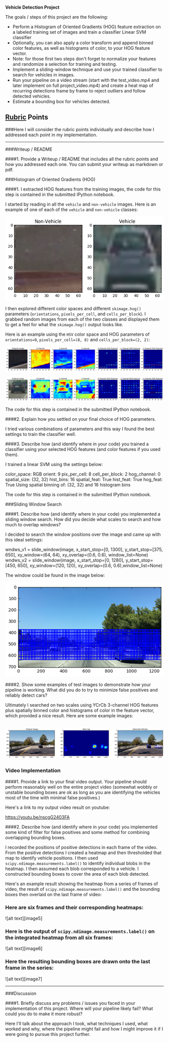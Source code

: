 **Vehicle Detection Project**

The goals / steps of this project are the following:

* Perform a Histogram of Oriented Gradients (HOG) feature extraction on a labeled training set of images and train a classifier Linear SVM classifier
* Optionally, you can also apply a color transform and append binned color features, as well as histograms of color, to your HOG feature vector. 
* Note: for those first two steps don't forget to normalize your features and randomize a selection for training and testing.
* Implement a sliding-window technique and use your trained classifier to search for vehicles in images.
* Run your pipeline on a video stream (start with the test_video.mp4 and later implement on full project_video.mp4) and create a heat map of recurring detections frame by frame to reject outliers and follow detected vehicles.
* Estimate a bounding box for vehicles detected.

## [Rubric](https://review.udacity.com/#!/rubrics/513/view) Points
###Here I will consider the rubric points individually and describe how I addressed each point in my implementation.  

---
###Writeup / README

####1. Provide a Writeup / README that includes all the rubric points and how you addressed each one.  You can submit your writeup as markdown or pdf.

###Histogram of Oriented Gradients (HOG)

####1. I extracted HOG features from the training images, the code for this step is contained in the submitted IPython notebook.  

I started by reading in all the `vehicle` and `non-vehicle` images.  Here is an example of one of each of the `vehicle` and `non-vehicle` classes:

![alt tag](https://github.com/Martijnde/SDC-Project5-CarND-Vehicle-Detection/blob/master/car_and_noncar.png?raw=true)

I then explored different color spaces and different `skimage.hog()` parameters (`orientations`, `pixels_per_cell`, and `cells_per_block`). I grabbed random images from each of the two classes and displayed them to get a feel for what the `skimage.hog()` output looks like.

Here is an example using the `HSV` color space and HOG parameters of `orientations=9`, `pixels_per_cell=(8, 8)` and `cells_per_block=(2, 2)`:

![alt tag](https://github.com/Martijnde/SDC-Project5-CarND-Vehicle-Detection/blob/master/hog1.png?raw=true)

![alt tag](https://github.com/Martijnde/SDC-Project5-CarND-Vehicle-Detection/blob/master/hog2.png?raw=true)

The code for this step is contained in the submitted IPython notebook.

####2. Explain how you settled on your final choice of HOG parameters.

I tried various combinations of parameters and this way I found the best settings to train the classifier well. 

####3. Describe how (and identify where in your code) you trained a classifier using your selected HOG features (and color features if you used them).

I trained a linear SVM using the settings below:

color_space:  RGB
orient:  9
pix_per_cell:  8
cell_per_block:  2
hog_channel:  0
spatial_size:  (32, 32)
hist_bins:  16
spatial_feat:  True
hist_feat:  True
hog_feat:  True
Using spatial binning of: (32, 32) and 16 histogram bins

The code for this step is contained in the submitted IPython notebook.

###Sliding Window Search

####1. Describe how (and identify where in your code) you implemented a sliding window search.  How did you decide what scales to search and how much to overlap windows?

I decided to search the window positions over the image and came up with this ideal settings:

wndws_v1 = slide_window(image, x_start_stop=[0, 1300], y_start_stop=[375, 650],
                             xy_window=(64, 64), xy_overlap=(0.6, 0.6), window_list=None)
wndws_v2 = slide_window(image, x_start_stop=[0, 1280], y_start_stop=[450, 650],
                             xy_window=(120, 120), xy_overlap=(0.6, 0.6),window_list=None)

The window could be found in the image below:

![alt tag](https://github.com/Martijnde/SDC-Project5-CarND-Vehicle-Detection/blob/master/slide_window.png?raw=true)

####2. Show some examples of test images to demonstrate how your pipeline is working.  What did you do to try to minimize false positives and reliably detect cars?

Ultimately I searched on two scales using YCrCb 3-channel HOG features plus spatially binned color and histograms of color in the feature vector, which provided a nice result.  Here are some example images:

![alt tag](https://github.com/Martijnde/SDC-Project5-CarND-Vehicle-Detection/blob/master/test_flow_on_images_new.png?raw=true)
---

### Video Implementation

####1. Provide a link to your final video output.  Your pipeline should perform reasonably well on the entire project video (somewhat wobbly or unstable bounding boxes are ok as long as you are identifying the vehicles most of the time with minimal false positives.)

Here's a link to my output video result on youtube: 

https://youtu.be/nscgG2403FA


####2. Describe how (and identify where in your code) you implemented some kind of filter for false positives and some method for combining overlapping bounding boxes.

I recorded the positions of positive detections in each frame of the video.  From the positive detections I created a heatmap and then thresholded that map to identify vehicle positions.  I then used `scipy.ndimage.measurements.label()` to identify individual blobs in the heatmap.  I then assumed each blob corresponded to a vehicle.  I constructed bounding boxes to cover the area of each blob detected.  

Here's an example result showing the heatmap from a series of frames of video, the result of `scipy.ndimage.measurements.label()` and the bounding boxes then overlaid on the last frame of video:

### Here are six frames and their corresponding heatmaps:

![alt text][image5]

### Here is the output of `scipy.ndimage.measurements.label()` on the integrated heatmap from all six frames:
![alt text][image6]

### Here the resulting bounding boxes are drawn onto the last frame in the series:
![alt text][image7]



---

###Discussion

####1. Briefly discuss any problems / issues you faced in your implementation of this project.  Where will your pipeline likely fail?  What could you do to make it more robust?

Here I'll talk about the approach I took, what techniques I used, what worked and why, where the pipeline might fail and how I might improve it if I were going to pursue this project further.  

